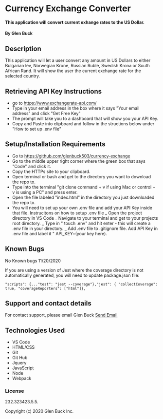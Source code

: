 # Currency Exchange Converter

#### This application will convert current exhange rates to the US Dollar.

#### By Glen Buck

## Description

This application will let a user convert any amount in US Dollars to either Bulgarian lev, Norwegian Krone, Russian Ruble, Swedish Krona or South African Rand. It will show the user the current exchange rate for the selected country.

## Retrieving API Key Instructions

- go to https://www.exchangerate-api.com/
- Type in your email address in the box where it says "Your email address" and click "Get Free Key"
- The prompt will take you to a dashboard that will show you your API Key.
- Copy and Paste into clipboard and follow in the structions below under "How to set up .env file"

## Setup/Installation Requirements

- Go to https://github.com/glenbuck503/currency-exchange
- Go to the middle upper right corner where the green box that says "Code" and click it.
- Copy the HTTPs site to your clipboard.
- Open terminal or bash and get to the directory you want to download the repo to.
- Type into the terminal "git clone command + v if using Mac or control + v is using a PC" and press enter.
- Open the file labeled "index.html" in the directory you just downloaded the repo to.
- You will need to set up your own .env file and add your API Key inside that file.
  Instrucitons on how to setup .env file
  _ Open the project directory in VS Code
  _ Navigate to your terminal and get to your projects root directory.
  _ Type in " touch .env" and hit enter - this will create a .env file in your directory.
  _ Add .env file to .gitignore file. Add API Key in .env file and label it " API_KEY=(your key here).

## Known Bugs

No Known bugs 11/20/2020

If you are using a version of Jest where the coverage directory is not automatically generated, you will need to update package.json file:

`"scripts": {..."test": "jest --coverage"},"jest": { "collectCoverage": true, "coverageReporters": ["html"]},`

## Support and contact details

For contact support, please email Glen Buck <a href = "mailto: glenbuck@gamil.com">Send Email</a>

## Technologies Used

- VS Code
- HTML/CSS
- Git
- Git Hub
- Jquery
- JavaScript
- Node
- Webpack

### License

232.323423.5.5.

Copyright (c) 2020 Glen Buck Inc.
